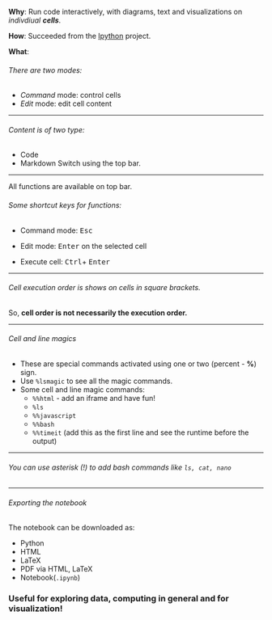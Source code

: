 **Why**: Run code interactively, with diagrams, text and visualizations on *indivdiual* ***cells***.

**How**: Succeeded from the [Ipython](https://ipython.org/) project.

**What**: 
###### There are two modes:
- *Command* mode: control cells
- *Edit* mode: edit cell content

---
###### Content is of two type:
- Code
- Markdown
Switch using the top bar.
---
All functions are available on top bar.

###### Some shortcut keys for functions:
- Command mode: <kbd>Esc</kbd>

- Edit mode: <kbd>Enter</kbd> on the selected cell

- Execute cell: <kbd>Ctrl</kbd>+ <kbd>Enter</kbd>

---
###### Cell execution order is shows on cells in square brackets. 
So, **cell order is not necessarily the execution order.**

---
###### Cell and line *magic*s
- These are special commands activated using one or two (percent - **%**) sign.
- Use `%lsmagic` to see all the magic commands.
- Some cell and line magic commands:
	- `%%html` - add an iframe and have fun!
	- `%ls`
	- `%%javascript`
	- `%%bash`
	- `%%timeit` (add this as the first line and see the runtime before the output)
---
###### You can use asterisk (!) to add bash commands like `ls, cat, nano`
---
###### Exporting the notebook
The notebook can be downloaded as:
- Python
- HTML
- LaTeX
- PDF via HTML, LaTeX
- Notebook(`.ipynb`)

### Useful for exploring data, computing in general and for visualization!